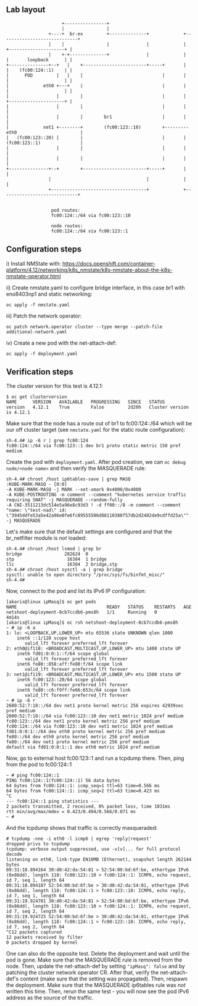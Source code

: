 ## Lab layout

~~~
                     +----------------+
                     |                |
                +----+  br-ex         +--------------+             +-----------------------------+
                |    |                |              |             |     +---------------------+ |
                |    +-+--------------+              |             |     |       loopback      | |
+---------------+--+   |    +------------------------+-----+       |     |    (fc00:124::1)    | |
|      POD         |   |    |                              |       |     |                     | |
|             eth0 +---+    |                              |       |     |                     | |
|                  |        |                              |       |     +---------------------+ |
|                  |        |                              |       |                             |
|                  |        |        br1                   |       |                             |
|             net1 +--------+        (fc00:123::10)        +---------eth0                        |
|   (fc00:123::20) |        |                              |       | (fc00:123::1)               |
|                  |        |                              |       |                             |
|                  |        |                              |       |                             |
+---------------+--+        +------------------------+-----+       |                             |
                |                                    |             |                             |
                +------------------------------------+             +-----------------------------+


                 pod routes:
                 fc00:124::/64 via fc00:123::10

                 node routes:
                 fc00:124::/64 via fc00:123::1
~~~

## Configuration steps

i) Install NMState with:
https://docs.openshift.com/container-platform/4.12/networking/k8s_nmstate/k8s-nmstate-about-the-k8s-nmstate-operator.html

ii) Create nmstate.yaml to configure bridge interface, in this case br1 with eno8403np1 and static networking:
~~~
oc apply -f nmstate.yaml
~~~

iii) Patch the network operator:
~~~
oc patch network.operator cluster --type merge --patch-file additional-network.yaml
~~~

iv) Create a new pod with the net-attach-def:
~~~
oc apply -f deployment.yaml
~~~

## Verification steps

The cluster version for this test is 4.12.1:
~~~
$ oc get clusterversion
NAME      VERSION   AVAILABLE   PROGRESSING   SINCE   STATUS
version   4.12.1    True        False         2d20h   Cluster version is 4.12.1
~~~

Make sure that the node has a route out of br1 to fc00:124::/64 which will be our off cluster target (see `nmstate.yaml` for the static route configuration):
~~~
sh-4.4# ip -6 r | grep fc00:124
fc00:124::/64 via fc00:123::1 dev br1 proto static metric 150 pref medium
~~~

Create the pod with `deployment.yaml`. After pod creation, we can `oc debug node/<node name>` and then verify the MASQUERADE rule:
~~~
sh-4.4# chroot /host ip6tables-save | grep MASQ
:KUBE-MARK-MASQ - [0:0]
-A KUBE-MARK-MASQ -j MARK --set-xmark 0x4000/0x4000
-A KUBE-POSTROUTING -m comment --comment "kubernetes service traffic requiring SNAT" -j MASQUERADE --random-fully
-A CNI-3511213dc514e5a96e8c93d3 ! -d ff00::/8 -m comment --comment "name: \"test-nad\" id: \"3945ddfe53a5e42a96e0fe6fc89555506d88110388f57db2d2402de9cdffd25a\"" -j MASQUERADE
~~~

Let's make sure that the default settings are configured and that the br_netfilter module is *not* loaded:
~~~
sh-4.4# chroot /host lsmod | grep br
bridge                282624  0
stp                    16384  1 bridge
llc                    16384  2 bridge,stp
sh-4.4# chroot /host sysctl -a | grep bridge
sysctl: unable to open directory "/proc/sys/fs/binfmt_misc/"
sh-4.4# 
~~~

Now, connect to the pod and list its IPv6 IP configuration:
~~~
[akaris@linux ipMasq]$ oc get pods
NAME                                  READY   STATUS    RESTARTS   AGE
netshoot-deployment-8cb7ccdb6-pms8h   1/1     Running   0          4m14s
[akaris@linux ipMasq]$ oc rsh netshoot-deployment-8cb7ccdb6-pms8h
~ # ip -6 a
1: lo: <LOOPBACK,UP,LOWER_UP> mtu 65536 state UNKNOWN qlen 1000
    inet6 ::1/128 scope host
       valid_lft forever preferred_lft forever
2: eth0@if118: <BROADCAST,MULTICAST,UP,LOWER_UP> mtu 1400 state UP
    inet6 fd01:0:0:1::f/64 scope global
       valid_lft forever preferred_lft forever
    inet6 fe80::858:aff:fe80:f/64 scope link
       valid_lft forever preferred_lft forever
3: net1@if119: <BROADCAST,MULTICAST,UP,LOWER_UP> mtu 1500 state UP
    inet6 fc00:123::20/64 scope global
       valid_lft forever preferred_lft forever
    inet6 fe80::c6:f9ff:fe66:653c/64 scope link
       valid_lft forever preferred_lft forever
~ # ip -6 r
2600:52:7:18::/64 dev net1 proto kernel metric 256 expires 42939sec pref medium
2600:52:7:18::/64 via fc00:123::10 dev net1 metric 1024 pref medium
fc00:123::/64 dev net1 proto kernel metric 256 pref medium
fc00:124::/64 via fc00:123::10 dev net1 metric 1024 pref medium
fd01:0:0:1::/64 dev eth0 proto kernel metric 256 pref medium
fe80::/64 dev eth0 proto kernel metric 256 pref medium
fe80::/64 dev net1 proto kernel metric 256 pref medium
default via fd01:0:0:1::1 dev eth0 metric 1024 pref medium
~~~

Now, go to external host fc00:123::1 and run a tcpdump there. Then, ping from the pod to fc00:124::1
~~~
~ # ping fc00:124::1
PING fc00:124::1(fc00:124::1) 56 data bytes
64 bytes from fc00:124::1: icmp_seq=1 ttl=63 time=0.566 ms
64 bytes from fc00:124::1: icmp_seq=2 ttl=63 time=0.423 ms
^C
--- fc00:124::1 ping statistics ---
2 packets transmitted, 2 received, 0% packet loss, time 1031ms
rtt min/avg/max/mdev = 0.423/0.494/0.566/0.071 ms
~ # 
~~~

And the tcpdump shows that traffic is correctly masqueraded:
~~~
# tcpdump -nne -i eth0 -l icmp6 | egrep 'reply|request'
dropped privs to tcpdump
tcpdump: verbose output suppressed, use -v[v]... for full protocol decode
listening on eth0, link-type EN10MB (Ethernet), snapshot length 262144 bytes
09:31:18.894164 30:d0:42:da:54:81 > 52:54:00:bd:6f:be, ethertype IPv6 (0x86dd), length 118: fc00:123::10 > fc00:124::1: ICMP6, echo request, id 7, seq 1, length 64
09:31:18.894187 52:54:00:bd:6f:be > 30:d0:42:da:54:81, ethertype IPv6 (0x86dd), length 118: fc00:124::1 > fc00:123::10: ICMP6, echo reply, id 7, seq 1, length 64
09:31:19.924701 30:d0:42:da:54:81 > 52:54:00:bd:6f:be, ethertype IPv6 (0x86dd), length 118: fc00:123::10 > fc00:124::1: ICMP6, echo request, id 7, seq 2, length 64
09:31:19.924725 52:54:00:bd:6f:be > 30:d0:42:da:54:81, ethertype IPv6 (0x86dd), length 118: fc00:124::1 > fc00:123::10: ICMP6, echo reply, id 7, seq 2, length 64
^C12 packets captured
12 packets received by filter
0 packets dropped by kernel
~~~

One can also do the opposite test. Delete the deployment and wait until the pod is gone. Make sure that the MASQUERADE rule is removed from the node. Then, update the net-attach-def by setting `"ipMasq": false` and by patching the cluster network operator CR. After that, verify the net-attach-def's content (make sure that the setting was propagated). Then, respawn the deployment. Make sure that the MASQUERADE ip6tables rule was *not* written this time. Then, rerun the same test - you will now see the pod IPv6 address as the source of the traffic.
